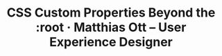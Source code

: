 ---
layout: bookmark
title: >-
  CSS Custom Properties Beyond the :root · Matthias Ott – User Experience
  Designer
tags:
  - Bookmarks
  - CSS
  - Design Tokens
created: '2023-04-20T13:23:23.307Z'
link: https://matthiasott.com/notes/custom-properties-beyond-the-root
id: 560438390
excerpt: >-
  Matthias Ott is an independent user experience designer and developer from
  Stuttgart, Germany. Besides design practice he teaches Interface Prototyping
  at the Muthesius Academy of Fine Arts and Design, Kiel.
image: https://matthiasott.com/android-chrome-384x384.png?v=00rKnA7O762
---